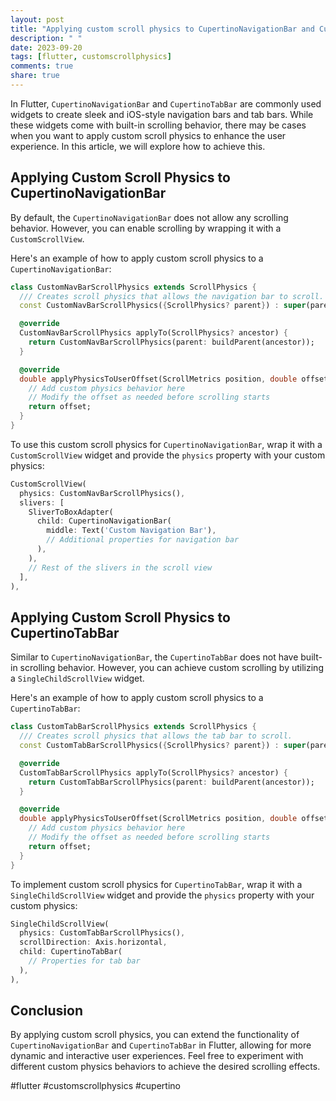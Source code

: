 ```yaml
---
layout: post
title: "Applying custom scroll physics to CupertinoNavigationBar and CupertinoTabBar in Flutter"
description: " "
date: 2023-09-20
tags: [flutter, customscrollphysics]
comments: true
share: true
---
```


In Flutter, `CupertinoNavigationBar` and `CupertinoTabBar` are commonly used widgets to create sleek and iOS-style navigation bars and tab bars. While these widgets come with built-in scrolling behavior, there may be cases when you want to apply custom scroll physics to enhance the user experience. In this article, we will explore how to achieve this.

## Applying Custom Scroll Physics to CupertinoNavigationBar
By default, the `CupertinoNavigationBar` does not allow any scrolling behavior. However, you can enable scrolling by wrapping it with a `CustomScrollView`. 

Here's an example of how to apply custom scroll physics to a `CupertinoNavigationBar`:

```dart
class CustomNavBarScrollPhysics extends ScrollPhysics {
  /// Creates scroll physics that allows the navigation bar to scroll.
  const CustomNavBarScrollPhysics({ScrollPhysics? parent}) : super(parent: parent);

  @override
  CustomNavBarScrollPhysics applyTo(ScrollPhysics? ancestor) {
    return CustomNavBarScrollPhysics(parent: buildParent(ancestor));
  }

  @override
  double applyPhysicsToUserOffset(ScrollMetrics position, double offset) {
    // Add custom physics behavior here
    // Modify the offset as needed before scrolling starts
    return offset;
  }
}
```

To use this custom scroll physics for `CupertinoNavigationBar`, wrap it with a `CustomScrollView` widget and provide the `physics` property with your custom physics:

```dart
CustomScrollView(
  physics: CustomNavBarScrollPhysics(),
  slivers: [
    SliverToBoxAdapter(
      child: CupertinoNavigationBar(
        middle: Text('Custom Navigation Bar'),
        // Additional properties for navigation bar
      ),
    ),
    // Rest of the slivers in the scroll view
  ],
),
```

## Applying Custom Scroll Physics to CupertinoTabBar
Similar to `CupertinoNavigationBar`, the `CupertinoTabBar` does not have built-in scrolling behavior. However, you can achieve custom scrolling by utilizing a `SingleChildScrollView` widget.

Here's an example of how to apply custom scroll physics to a `CupertinoTabBar`:

```dart
class CustomTabBarScrollPhysics extends ScrollPhysics {
  /// Creates scroll physics that allows the tab bar to scroll.
  const CustomTabBarScrollPhysics({ScrollPhysics? parent}) : super(parent: parent);

  @override
  CustomTabBarScrollPhysics applyTo(ScrollPhysics? ancestor) {
    return CustomTabBarScrollPhysics(parent: buildParent(ancestor));
  }

  @override
  double applyPhysicsToUserOffset(ScrollMetrics position, double offset) {
    // Add custom physics behavior here
    // Modify the offset as needed before scrolling starts
    return offset;
  }
}
```

To implement custom scroll physics for `CupertinoTabBar`, wrap it with a `SingleChildScrollView` widget and provide the `physics` property with your custom physics:

```dart
SingleChildScrollView(
  physics: CustomTabBarScrollPhysics(),
  scrollDirection: Axis.horizontal,
  child: CupertinoTabBar(
    // Properties for tab bar
  ),
),
```

## Conclusion
By applying custom scroll physics, you can extend the functionality of `CupertinoNavigationBar` and `CupertinoTabBar` in Flutter, allowing for more dynamic and interactive user experiences. Feel free to experiment with different custom physics behaviors to achieve the desired scrolling effects.

#flutter #customscrollphysics #cupertino